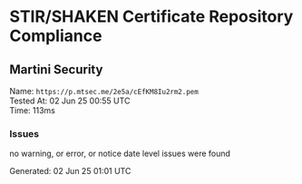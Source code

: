 # STIR/SHAKEN Certificate Repository Compliance

## Martini Security

Name: `https://p.mtsec.me/2e5a/cEfKM8Iu2rm2.pem`\
Tested At: 02 Jun 25 00:55 UTC\
Time: 113ms

### Issues

no warning, or error, or notice date level issues were found

Generated: 02 Jun 25 01:01 UTC